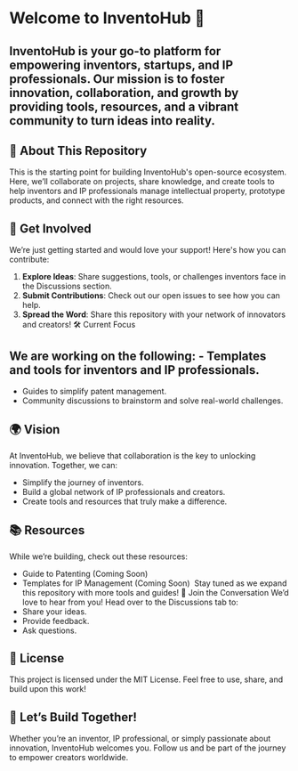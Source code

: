 # Welcome to InventoHub 🚀
## InventoHub is your go-to platform for empowering inventors, startups, and IP professionals. Our mission is to foster innovation, collaboration, and growth by providing tools, resources, and a vibrant community to turn ideas into reality.
## 🌟 About This Repository
This is the starting point for building InventoHub's open-source ecosystem. Here, we’ll collaborate on projects, share knowledge, and create tools to help inventors and IP professionals manage intellectual property, prototype products, and connect with the right resources.
## 🤝 Get Involved
We’re just getting started and would love your support! Here's how you can contribute:
1. **Explore Ideas**: Share suggestions, tools, or challenges inventors face in the Discussions section.
2. **Submit Contributions**: Check out our open issues to see how you can help.
3. **Spread the Word**: Share this repository with your network of innovators and creators!
🛠️ Current Focus
## We are working on the following: - Templates and tools for inventors and IP professionals.
- Guides to simplify patent management.
- Community discussions to brainstorm and solve real-world challenges.
## 🌍 Vision
At InventoHub, we believe that collaboration is the key to unlocking innovation. Together, we can:
- Simplify the journey of inventors.
- Build a global network of IP professionals and creators.
- Create tools and resources that truly make a difference.
## 📚 Resources
While we’re building, check out these resources:
- Guide to Patenting (Coming Soon)
- Templates for IP Management (Coming Soon)  Stay tuned as we expand this repository with more tools and guides!
💬 Join the Conversation
We’d love to hear from you! Head over to the Discussions tab to:
- Share your ideas.
- Provide feedback.
- Ask questions.
## 📜 License
This project is licensed under the MIT License. Feel free to use, share, and build upon this work!
## 🚀 Let’s Build Together!
Whether you’re an inventor, IP professional, or simply passionate about innovation, InventoHub welcomes you. Follow us and be part of the journey to empower creators worldwide.
